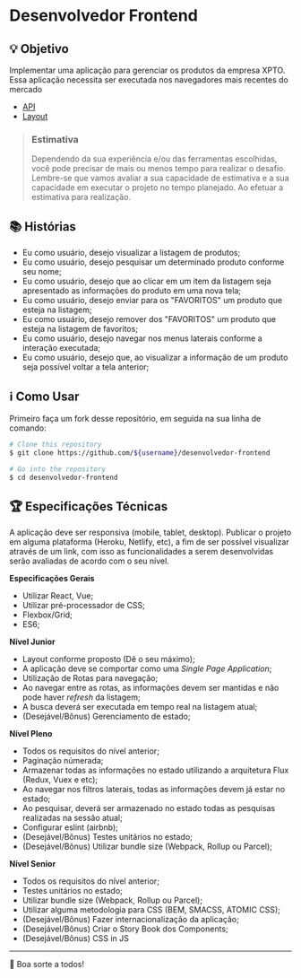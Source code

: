 # Desenvolvedor Frontend

## :bulb: Objetivo
Implementar uma aplicação para gerenciar os produtos da empresa XPTO. Essa aplicação necessita ser executada nos navegadores mais recentes do mercado

- [API](http://www.mocky.io/v2/5d3b57023000005500a2a0a6)
- [Layout](https://xd.adobe.com/spec/b271010a-cc9d-4cce-471f-5ea72cd6e687-c440/)

> ### Estimativa
> Dependendo da sua experiência e/ou das ferramentas escolhidas, você pode precisar de mais ou menos tempo para realizar o desafio. Lembre-se que vamos avaliar a sua capacidade de estimativa e a sua capacidade em executar o projeto no tempo planejado. Ao efetuar a estimativa para realização.


## :books: Histórias

- Eu como usuário, desejo visualizar a listagem de produtos;
- Eu como usuário, desejo pesquisar um determinado produto conforme seu nome;
- Eu como usuário, desejo que ao clicar em um item da listagem seja apresentado as informações do produto em uma nova tela;
- Eu como usuário, desejo enviar para os "FAVORITOS" um produto que esteja na listagem;
- Eu como usuário, desejo remover dos "FAVORITOS" um produto que esteja na listagem de favoritos;
- Eu como usuário, desejo navegar nos menus laterais conforme a interação executada;
- Eu como usuário, desejo que, ao visualizar a informação de um produto seja possível voltar a tela anterior;


## :information_source: Como Usar
Primeiro faça um fork desse repositório, em seguida na sua linha de comando:

```bash
# Clone this repository
$ git clone https://github.com/${username}/desenvolvedor-frontend

# Go into the repository
$ cd desenvolvedor-frontend
```


## :trophy: Especificações Técnicas
A aplicação deve ser responsiva (mobile, tablet, desktop). Publicar o projeto em alguma plataforma (Heroku, Netlify, etc), a fim de ser possível visualizar através de um link, com isso as funcionalidades a serem desenvolvidas serão avaliadas de acordo com o seu nível.

**Especificações Gerais**
- Utilizar React, Vue;
- Utilizar pré-processador de CSS;
- Flexbox/Grid;
- ES6;

**Nível Junior**
- Layout conforme proposto (Dê o seu máximo);
- A aplicação deve se comportar como uma *Single Page Application*;
- Utilização de Rotas para navegação;
- Ao navegar entre as rotas, as informações devem ser mantidas e não pode haver *refresh* da listagem;
- A busca deverá ser executada em tempo real na listagem atual;
- (Desejável/Bônus) Gerenciamento de estado;

**Nível Pleno**
- Todos os requisitos do nível anterior;
- Paginação númerada;
- Armazenar todas as informações no estado utilizando a arquitetura Flux (Redux, Vuex e etc);
- Ao navegar nos filtros laterais, todas as informações devem já estar no estado;
- Ao pesquisar, deverá ser armazenado no estado todas as pesquisas realizadas na sessão atual;
- Configurar eslint (airbnb);
- (Desejável/Bônus) Testes unitários no estado;
- (Desejável/Bônus) Utilizar bundle size (Webpack, Rollup ou Parcel);

**Nível Senior**
- Todos os requisitos do nível anterior;
- Testes unitários no estado;
- Utilizar bundle size (Webpack, Rollup ou Parcel);
- Utilizar alguma metodologia para CSS (BEM, SMACSS, ATOMIC CSS);
- (Desejável/Bônus) Fazer internacionalização da aplicação;
- (Desejável/Bônus) Criar o Story Book dos Components;
- (Desejável/Bônus) CSS in JS

---

:wave: Boa sorte a todos!